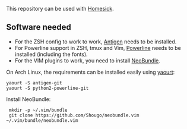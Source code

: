 This repository can be used with [Homesick](https://github.com/technicalpickles/homesick).

## Software needed

* For the ZSH config to work to work, [Antigen](http://antigen.sharats.me/) needs to be installed.
* For Powerline support in ZSH, tmux and Vim, [Powerline](https://github.com/Lokaltog/powerline) needs to be installed (including the fonts).
* For the VIM plugins to work, you need to install [NeoBundle](https://github.com/Shougo/neobundle.vim).

On Arch Linux, the requirements can be installed easily using [yaourt](https://wiki.archlinux.org/index.php/Yaourt):

    yaourt -S antigen-git
    yaourt -S python2-powerline-git

Install NeoBundle:

     mkdir -p ~/.vim/bundle
     git clone https://github.com/Shougo/neobundle.vim ~/.vim/bundle/neobundle.vim
